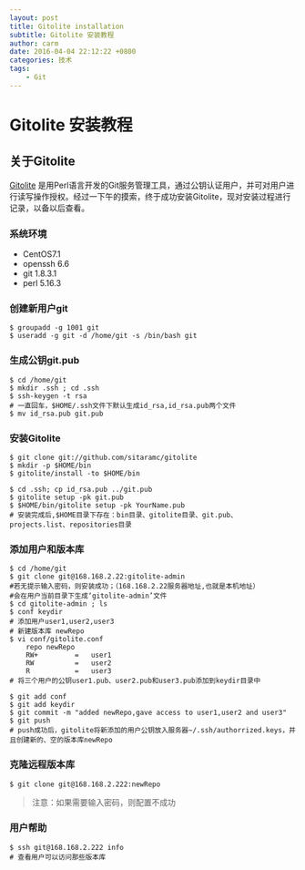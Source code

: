 ```yaml
---
layout: post
title: Gitolite installation
subtitle: Gitolite 安装教程
author: carm
date: 2016-04-04 22:12:22 +0800
categories: 技术
tags:
    - Git
---
```

# Gitolite 安装教程


## 关于Gitolite
[Gitolite](https://github.com/sitaramc/gitolite.git) 是用Perl语言开发的Git服务管理工具，通过公钥认证用户，并可对用户进行读写操作授权。经过一下午的摸索，终于成功安装Gitolite，现对安装过程进行记录，以备以后查看。

### 系统环境

* CentOS7.1
* openssh 6.6
* git 1.8.3.1
* perl 5.16.3

### 创建新用户git
    $ groupadd -g 1001 git
    $ useradd -g git -d /home/git -s /bin/bash git

### 生成公钥git.pub
    $ cd /home/git
    $ mkdir .ssh ; cd .ssh
    $ ssh-keygen -t rsa
    # 一直回车，$HOME/.ssh文件下默认生成id_rsa,id_rsa.pub两个文件
    $ mv id_rsa.pub git.pub

### 安装Gitolite
    $ git clone git://github.com/sitaramc/gitolite
    $ mkdir -p $HOME/bin
    $ gitolite/install -to $HOME/bin

    $ cd .ssh; cp id_rsa.pub ../git.pub
    $ gitolite setup -pk git.pub
    $ $HOME/bin/gitolite setup -pk YourName.pub
    # 安装完成后,$HOME目录下存在：bin目录、gitolite目录、git.pub、projects.list、repositories目录

### 添加用户和版本库
    $ cd /home/git
    $ git clone git@168.168.2.22:gitolite-admin
    #若无提示输入密码，则安装成功；（168.168.2.22服务器地址,也就是本机地址）
    #会在用户当前目录下生成‘gitolite-admin’文件
    $ cd gitolite-admin ; ls
    $ conf keydir
    # 添加用户user1,user2,user3
    # 新建版本库 newRepo
    $ vi conf/gitolite.conf
        repo newRepo
        RW+         =   user1
        RW          =   user2
        R           =   user3
    # 将三个用户的公钥user1.pub、user2.pub和user3.pub添加到keydir目录中

    $ git add conf
    $ git add keydir
    $ git commit -m "added newRepo,gave access to user1,user2 and user3"
    $ git push
    # push成功后，gitolite将新添加的用户公钥放入服务器~/.ssh/authorrized.keys，并且创建新的、空的版本库newRepo

### 克隆远程版本库
    $ git clone git@168.168.2.222:newRepo

> 注意：如果需要输入密码，则配置不成功

### 用户帮助
    $ ssh git@168.168.2.222 info
    # 查看用户可以访问那些版本库
